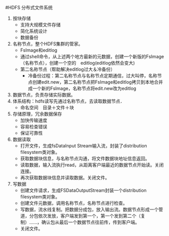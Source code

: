 #HDFS 分布式文件系统
1. 按块存储
   - 支持大规模文件存储
   - 简化系统设计
   - 数据备份
2. 名称节点，整个HDFS集群的管家。
   - FsImage和editlog
   - 通过shell命令，从上述两个地方最新的元数据，创建一个新版的FsImage（名称节点），创建一个空的　editlog(editlog依然会变大)
   - 第二名称节点（帮助解决editlog过大＆冷备份）
      - 冷备份过程：第二名称节点与名称节点定期通信，过大叫停，名称节点创建edit.new，第二名称节点把FsImage和editlog拷贝到本地合并成一个新的FsImage，名称节点将edit.new改为editlog
3. 数据节点，负责存储实际数据。
4. 体系结构：hdfs读写先通过名称节点，去读取数据节点．
   - 命名空间　目录＋文件＋块
5. 存储原理，冗余数据保存
   - 加快传输速度
   - 容易检查错误
   - 保证可靠性
6. 数据读取
   - 打开文件，生成fsDataInput Stream输入流，封装了distribution filesystem类对象。
   - 获取数据块信息，与名称节点沟通，将文件数据块地址信息返回。
   - 读取数据，输入流执行read，从距离客户端最近的数据节点开始读。关闭连接。
   - 再次获取数据块信息并读取数据。关闭文件。
7. 写数据
   - 创建文件请求，生成FSDataOutputStream封装一个distribution filesystem类对象。
   - 创建文件元数据，调用名称节点，名称节点进行检查。
   - 写数据，流水线复制。把数据分成包，放入输出流。数据节点形成一个管道，分包依次发放，客户端发到第一个，第一个发到第二个（复制）……，确认包从最后一个数据节点往前传，传到客户端。
   - 关闭文件。